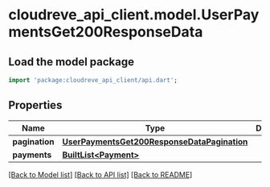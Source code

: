 # cloudreve_api_client.model.UserPaymentsGet200ResponseData

## Load the model package
```dart
import 'package:cloudreve_api_client/api.dart';
```

## Properties
Name | Type | Description | Notes
------------ | ------------- | ------------- | -------------
**pagination** | [**UserPaymentsGet200ResponseDataPagination**](UserPaymentsGet200ResponseDataPagination.md) |  | [optional] 
**payments** | [**BuiltList&lt;Payment&gt;**](Payment.md) |  | [optional] 

[[Back to Model list]](../README.md#documentation-for-models) [[Back to API list]](../README.md#documentation-for-api-endpoints) [[Back to README]](../README.md)


